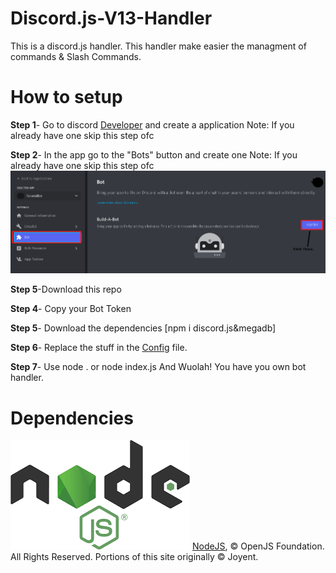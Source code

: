# Discord.js-V13-Handler
This is a discord.js handler. This handler make easier the managment of commands & Slash Commands.

# How to setup

**Step 1**- Go to discord [Developer](https://discord.dev) and create a application
Note: If you already have one skip this step ofc


**Step 2**- In the app go to the "Bots" button and create one
Note: If you already have one skip this step ofc
<img src = https://raw.githubusercontent.com/Carpodi/Discord.JS-V13-Bot-Tutorial/main/tutorial.png>

**Step 5**-Download this repo

**Step 4**- Copy your Bot Token

**Step 5**- Download the dependencies 
[npm i discord.js&megadb]

**Step 6**- Replace the stuff in the [Config](config.json) file.

**Step 7**- Use node . or node index.js
And Wuolah! You have you own bot handler.

# Dependencies
![NodeJS logo](https://raw.githubusercontent.com/Carpodi/DiscordRPC/main/nodejs.png)
[NodeJS](https://nodejs.org/en/), © OpenJS Foundation. All Rights Reserved. Portions of this site originally © Joyent.



